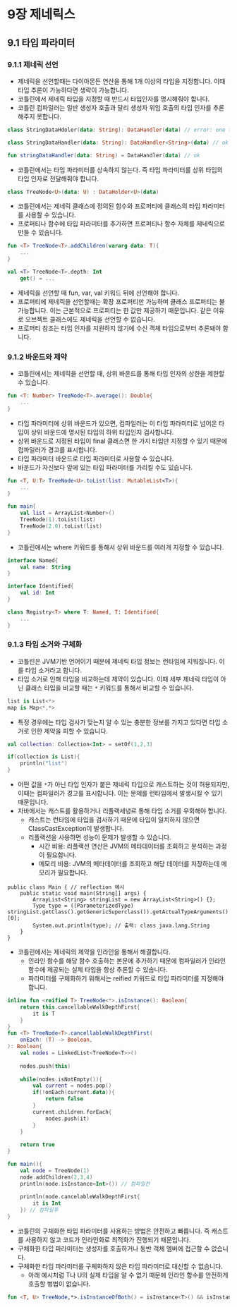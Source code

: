 # 9장 제네릭스


## 9.1 타입 파라미터

### 9.1.1 제네릭 선언

* 제네릭을 선언할때는 다이아몬든 연산을 통해 1개 이상의 타입을 지정합니다. 이때 타입 추론이 가능하다면 생략이 가능합니다.
* 코틀린에서 제네릭 타입을 지정할 때 반드시 타입인자를 명시해줘야 합니다.
* 코틀린 컴파일러는 일반 생성자 호출과 달리 생성자 위임 호출의 타입 인자를 추론해주지 못합니다.

```kotlin
class StringDataHdoler(data: String): DataHandler(data) // error: one type argument expected for class DataHandler<T>

class StringDataHandler(data: String): DataHandler<String>(data) // ok

fun stringDataHandler(data: String) = DataHandler(data) // ok
```

* 코틀린에서는 타입 파라미터를 상속하지 않는다. 즉 타입 파라미터를 상위 타입의 타입 인자로 전달해줘야 합니다.

```Kotlin
class TreeNode<U>(data: U) : DataHolder<U>(data)
```

* 코틀린에서는 제네릭 클래스에 정의된 함수와 프로퍼티에 클래스의 타입 파라미터를 사용할 수 있습니다.
* 프로퍼티나 함수에 타입 파라미터를 추가하면 프로퍼티나 함수 자체를 제네릭으로 만들 수 있습니다.

```Kotlin
fun <T> TreeNode<T>.addChildren(vararg data: T){
    ...
}

val <T> TreeNode<T>.depth: Int
    get() = ...
```

* 제네릭을 선언할 때 fun, var, val 키워드 뒤에 선언해야 합니다.
* 프로퍼티에 제네릭을 선언할때는 확장 프로퍼티만 가능하며 클래스 프로퍼티는 불가능합니다. 이는 근본적으로 프로퍼티는 한 값만 제공하기 때문입니다.
같은 이유로 오브젝트 클래스에도 제네릭을 선언할 수 없습니다.
* 프로퍼티 참조는 타입 인자를 지원하지 않기에 수신 객체 타입으로부터 추론돼야 합니다.

### 9.1.2 바운드와 제약

* 코틀린에서는 제네릭을 선언할 때, 상위 바운드를 통해 타입 인자의 상한을 제한할 수 있습니다.

```Kotlin
fun <T: Number> TreeNode<T>.average(): Double{
    ...
}
```

* 타입 파라미터에 상위 바운드가 있으면, 컴파일러는 이 타입 파라미터로 넘어온 타입이 상위 바운드에 명시된 타입의 하위 타입인지 검사합니다.
* 상위 바운드로 지정된 타입이 final 클래스면 한 가지 타입만 지정할 수 있기 때문에 컴파일러가 경고를 표시합니다.
* 타입 파라미터 바운드로 타입 파라미터로 사용할 수 있습니다.
* 바운드가 자신보다 앞에 있는 타입 파라미터를 가리킬 수도 있습니다.

```Kotlin
fun <T, U:T> TreeNode<U>.toList(list: MutableList<T>){
    ...
}

fun main{
    val list = ArrayList<Number>()
    TreeNode(1).toList(list)
    TreeNode(2.0).toList(list)
}
```

* 코틀린에서는 where 키워드를 통해서 상위 바운드를 여러개 지정할 수 있습니다.

```Kotlin
interface Named{
    val name: String
}

interface Identified{
    val id: Int
}

class Registry<T> where T: Named, T: Identified{
    ...
}
```


### 9.1.3 타입 소거와 구체화

* 코틀린은 JVM기반 언어이기 때문에 제네릭 타입 정보는 런타임에 지워집니다. 이를 타입 소거라고 합니다.
* 타입 소거로 인해 타입을 비교하는데 제약이 있습니다. 이때 세부 제네릭 타입이 아닌 클래스 타입을 비교할 때는 `*` 키워드를 통해서 비교할 수 있습니다.

```Kotlin
list is List<*>
map is Map<*,*>
```

* 특정 경우에는 타입 검사가 맞는지 알 수 있는 충분한 정보를 가지고 있다면 타입 소거로 인한 제약을 피할 수 있습니다.

```Kotlin
val collection: Collection<Int> = setOf(1,2,3)

if(collection is List){
    println("list")
}
```

* 어떤 값을 `*`가 아닌 타입 인자가 붙은 제네릭 타입으로 캐스트하는 것이 허용되지만, 이때는 컴파일러가 경고를 표시합니다. 이는 문제를 런타임에서 발생시킬 수 있기 때문입니다.
* 자바에서는 캐스트를 활용하거나 리플랙세녕르 통해 타입 소거를 우회해야 합니다.
  * 캐스트는 런타임에 타입을 검사하기 때문에 타입이 일치하지 않으면 ClassCastException이 발생합니다.
  * 리플랙션을 사용하면 성능이 문제가 발생할 수 있습니다.
    * 시간 비용: 리플랙션 연산은 JVM의 메타데이터를 조회하고 분석하는 과정이 필요합니다.
    * 메모리 비용: JVM의 메타데이터를 조회하고 해당 데이터를 저장하는데 메모리가 필요합니다.

```jJava
public class Main { // reflection 예시
    public static void main(String[] args) {
        ArrayList<String> stringList = new ArrayList<String>() {};
        Type type = ((ParameterizedType) stringList.getClass().getGenericSuperclass()).getActualTypeArguments()[0];
        System.out.println(type); // 출력: class java.lang.String
    }
}
```

* 코틀린에서는 제네릭의 제약을 인라인을 통해서 해결합니다.
  * 인라인 함수를 해당 함수 호출하는 본문에 추가하기 때문에 컴파일러가 인라인 함수에 제공되는 실제 타입을 항상 추론할 수 있습니다. 
  * 파라미터를 구체화하기 위해서는 reified 키워드로 타입 파라미터를 지정해야 합니다.

```Kotlin
inline fun <reified T> TreeNode<*>.isInstance(): Boolean{
    return this.cancellableWalkDepthFirst{
        it is T
    }
}
fun <T> TreeNode<T>.cancellableWalkDepthFirst(
    onEach: (T) -> Boolean,
): Boolean{
    val nodes = LinkedList<TreeNode<T>>()
    
    nodes.push(this)
    
    while(nodes.isNotEmpty()){
        val current = nodes.pop()
        if(!onEach(current.data)){
            return false
        }
        current.children.forEach{
            nodes.push(it)
        }
    }
    
    return true
}

fun main(){
    val node = TreeNode(1)
    node.addChildren(2,3,4)
    println(node.isInstance<Int>()) // 컴파일전
    
    println(node.cancelableWalkDepthFirst{
        it is Int
    }) // 컴파일후
}
```

* 코틀린의 구체화한 타입 파라미터를 사용하는 방법은 안전하고 빠릅니다. 즉 캐스트를 사용하지 않고 코드가 인라인화로 최적화가 진행되기 때문입니다.
* 구체화한 타입 파라미터는 생성자를 호출하거나 동반 객체 멤버에 접근할 수 없습니다.
* 구체화한 타입 파라미터를 구체화하지 않은 타입 파라미터로 대신할 수 없습니다.
  * 아래 예시처럼 T나 U의 실제 타입을 알 수 없기 때문에 인라인 함수를 안전하게 호출할 벙법이 없습니다.

```Kotlin
fun <T, U> TreeNode,*>.isInstanceOfBoth() = isInstance<T>() && isInstance<U>() // error
```



